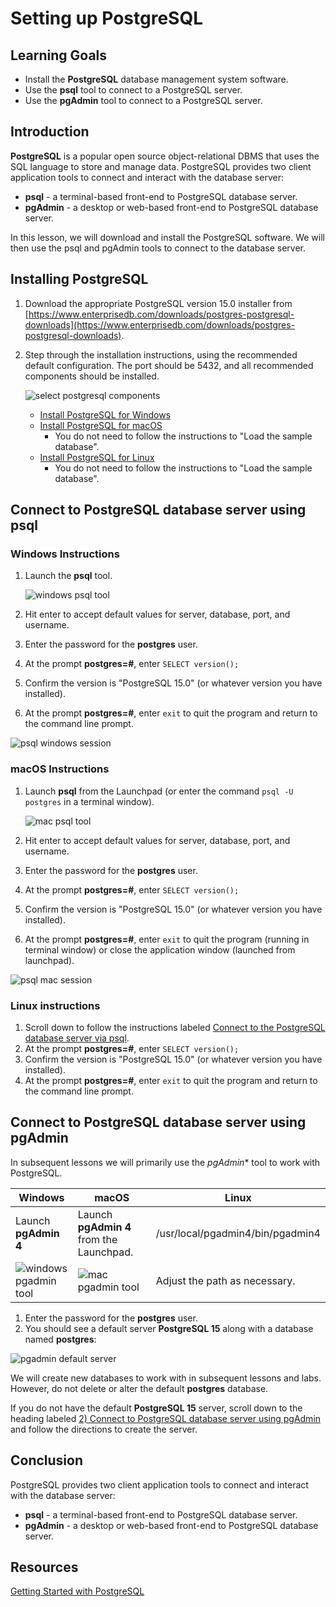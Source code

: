 # Setting up PostgreSQL

## Learning Goals

- Install the **PostgreSQL** database management system software.
- Use the **psql** tool to connect to a PostgreSQL server.
- Use the **pgAdmin** tool to connect to a PostgreSQL server.

## Introduction

**PostgreSQL** is a popular open source object-relational DBMS that uses the
SQL language to store and manage data. PostgreSQL provides two client
application tools to connect and interact with the database server:

- **psql** - a terminal-based front-end to PostgreSQL database server.
- **pgAdmin** - a desktop or web-based front-end to PostgreSQL database server.

In this lesson, we will download and install the PostgreSQL software. We will
then use the psql and pgAdmin tools to connect to the database server.

## Installing PostgreSQL

1. Download the appropriate PostgreSQL version 15.0 installer from
   [https://www.enterprisedb.com/downloads/postgres-postgresql-downloads](https://www.enterprisedb.com/downloads/postgres-postgresql-downloads).
2. Step through the installation instructions, using the recommended default
   configuration.
   The port should be 5432, and all recommended components should be installed.

   ![select postgresql components](https://curriculum-content.s3.amazonaws.com/6002/setting-up-postgres/selectcomponents.png)
    - [Install PostgreSQL for Windows](https://www.postgresqltutorial.com/postgresql-getting-started/install-postgresql/)
    - [Install PostgreSQL for macOS](https://www.postgresqltutorial.com/postgresql-getting-started/install-postgresql-macos//)
        - You do not need to follow the instructions to "Load the sample database".
    - [Install PostgreSQL for Linux](https://www.postgresqltutorial.com/postgresql-getting-started/install-postgresql-linux/)
        - You do not need to follow the instructions to "Load the sample database".

## Connect to PostgreSQL database server using **psql**

### Windows Instructions

1. Launch the **psql** tool.

   ![windows psql tool](https://curriculum-content.s3.amazonaws.com/6002/setting-up-postgres/psql.png)

2. Hit enter to accept default values for server, database, port, and username.
3. Enter the password for the **postgres** user.
4. At the prompt **postgres=#**, enter `SELECT version();`
5. Confirm the version is "PostgreSQL 15.0" (or whatever version you have
   installed).
6. At the prompt **postgres=#**, enter `exit` to quit the program and return to
   the command line prompt.

![psql windows session](https://curriculum-content.s3.amazonaws.com/6002/setting-up-postgres/windows_psql_session.jpg)

### macOS Instructions

1. Launch **psql** from the Launchpad (or enter the command `psql -U postgres`
   in a terminal window).

   ![mac psql tool](https://curriculum-content.s3.amazonaws.com/6002/setting-up-postgres/psql_mac.png)

2. Hit enter to accept default values for server, database, port, and username.
3. Enter the password for the **postgres** user.
4. At the prompt **postgres=#**, enter `SELECT version();`
5. Confirm the version is "PostgreSQL 15.0" (or whatever version you have
   installed).
6. At the prompt **postgres=#**, enter `exit` to quit the program (running in
   terminal window) or close the application window (launched from launchpad).

![psql mac session](https://curriculum-content.s3.amazonaws.com/6002/setting-up-postgres/mac_psql_session.png)

### Linux instructions

1. Scroll down to follow the instructions labeled
   [Connect to the PostgreSQL database server via psql](https://www.postgresqltutorial.com/postgresql-getting-started/install-postgresql-linux/).
2. At the prompt **postgres=#**, enter `SELECT version();`
3. Confirm the version is "PostgreSQL 15.0" (or whatever version you have
   installed).
4. At the prompt **postgres=#**, enter `exit` to quit the program and return to
   the command line prompt.

## Connect to PostgreSQL database server using **pgAdmin**

In subsequent lessons we will primarily use the *pgAdmin** tool to work with
PostgreSQL.

| Windows                                                                                                   | macOS                                                                                                     | Linux                            |
|-----------------------------------------------------------------------------------------------------------|-----------------------------------------------------------------------------------------------------------|----------------------------------|
| Launch **pgAdmin 4**                                                                                      | Launch **pgAdmin 4** from the Launchpad.                                                                  | /usr/local/pgadmin4/bin/pgadmin4 |
| ![windows pgadmin tool](https://curriculum-content.s3.amazonaws.com/6002/setting-up-postgres/pgadmin.png) | ![mac pgadmin tool](https://curriculum-content.s3.amazonaws.com/6002/setting-up-postgres/pgadmin_mac.png) | Adjust the path as necessary.    |

1. Enter the password for the **postgres** user.
2. You should see a default server **PostgreSQL 15** along with a database named
   **postgres**:

![pgadmin default server](https://curriculum-content.s3.amazonaws.com/6002/setting-up-postgres/pgadmindefaultserver.png)

We will create new databases to work with in subsequent lessons and labs.
However, do not delete or alter the default **postgres** database.

If you do not have the default **PostgreSQL 15** server, scroll down to the
heading labeled
[2) Connect to PostgreSQL database server using pgAdmin](https://www.postgresqltutorial.com/postgresql-getting-started/connect-to-postgresql-database/)
and follow the directions to create the server.

## Conclusion

PostgreSQL provides two client application tools to connect and interact with
the database server:

- **psql** - a terminal-based front-end to PostgreSQL database server.
- **pgAdmin** - a desktop or web-based front-end to PostgreSQL database server.

## Resources

[Getting Started with PostgreSQL](https://www.postgresqltutorial.com/postgresql-getting-started/)
